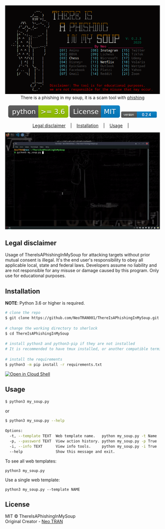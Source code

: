 <p align=center>

  <img src="https://github.com/NeoTRAN001/ThereIsAPhishingInMySoup/blob/master/Data/img/logo.png"/>

  <br>
  <span>There is a phishing in my soup, it is a scam tool with <a href="https://github.com/NeoTRAN001/ThereIsAPhishingInMySoup">phishing</a></span>
  <br><br>
  <a target="_blank" href="https://www.python.org/downloads/" title="Python version"><img src="https://github.com/NeoTRAN001/ThereIsAPhishingInMySoup/blob/master/Data/img/python-_%3D_3.6-green.svg"></a>
  <a target="_blank" href="LICENSE" title="License: MIT"><img src="https://github.com/NeoTRAN001/ThereIsAPhishingInMySoup/blob/master/Data/img/License-MIT-blue.svg"></a>
  <a target="_blank" href="/"><img alt="docker image" src="https://github.com/NeoTRAN001/ThereIsAPhishingInMySoup/blob/master/Data/img/version.png"></a>
</p>

<p align="center">
  <a href="#legal-disclaimer">Legal disclaimer</a>
  &nbsp;&nbsp;&nbsp;|&nbsp;&nbsp;&nbsp;
  <a href="#installation">Installation</a>
  &nbsp;&nbsp;&nbsp;|&nbsp;&nbsp;&nbsp;
  <a href="#usage">Usage</a>
  &nbsp;&nbsp;&nbsp;|&nbsp;&nbsp;&nbsp;
</p>

<p align="center">
<a href="https://github.com/NeoTRAN001">
<img src="https://github.com/NeoTRAN001/ThereIsAPhishingInMySoup/blob/master/Data/img/show.gif"/>
</a>
</p>

## Legal disclaimer

Usage of ThereIsAPhishingInMySoup for attacking targets without prior mutual consent is illegal. It's the end user's responsibility to obey all applicable local, state and federal laws. Developers assume no liability and are not responsible for any misuse or damage caused by this program. Only use for educational purposes.

## Installation

**NOTE**: Python 3.6 or higher is required.

```bash
# clone the repo
$ git clone https://github.com/NeoTRAN001/ThereIsAPhishingInMySoup.git

# change the working directory to sherlock
$ cd ThereIsAPhishingInMySoup

# install python3 and python3-pip if they are not installed
# It is recommended to have tmux installed, or another compatible terminal

# install the requirements
$ python3 -m pip install -r requirements.txt
```

[![Open in Cloud Shell](https://gstatic.com/cloudssh/images/open-btn.png)](https://console.cloud.google.com/cloudshell/open?git_repo=https://github.com/NeoTRAN001/ThereIsAPhishingInMySoup&tutorial=README.md)

## Usage

```bash
$ python3 my_soup.py
```

or

```bash
$ python3 my_soup.py --help

Options:
  -t, --template TEXT  Web template name.   python my_soup.py -t Name
  -p, --password TEXT  View action history. python my_soup.py -p True
  -i, --info TEXT      View info tools.     python my_soup.py -i True
  --help               Show this message and exit.

```

To see all web templates:
```
python3 my_soup.py
```

Use a single web template:
```
python3 my_soup.py --template NAME 
```

## License

MIT © ThereIsAPhishingInMySoup<br/>
Original Creator - [Neo TRAN](https://github.com/NeoTRAN001)
